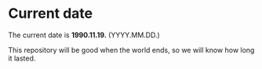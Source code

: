 # Current date

The current date is **1990.11.19.** (YYYY.MM.DD.)

This repository will be good when the world ends, so we will know how long it lasted.
